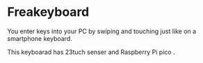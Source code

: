 # Freakeyboard
You enter keys into your PC by swiping and touching just like on a smartphone keyboard.

This keyboarad has 23tuch senser and Raspberry Pi pico .
